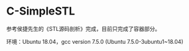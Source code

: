 # C-SimpleSTL
参考侯捷先生的《STL源码剖析》完成，目前只完成了容器部分。

环境：Ubuntu 18.04，gcc version 7.5.0 (Ubuntu 7.5.0-3ubuntu1~18.04)
